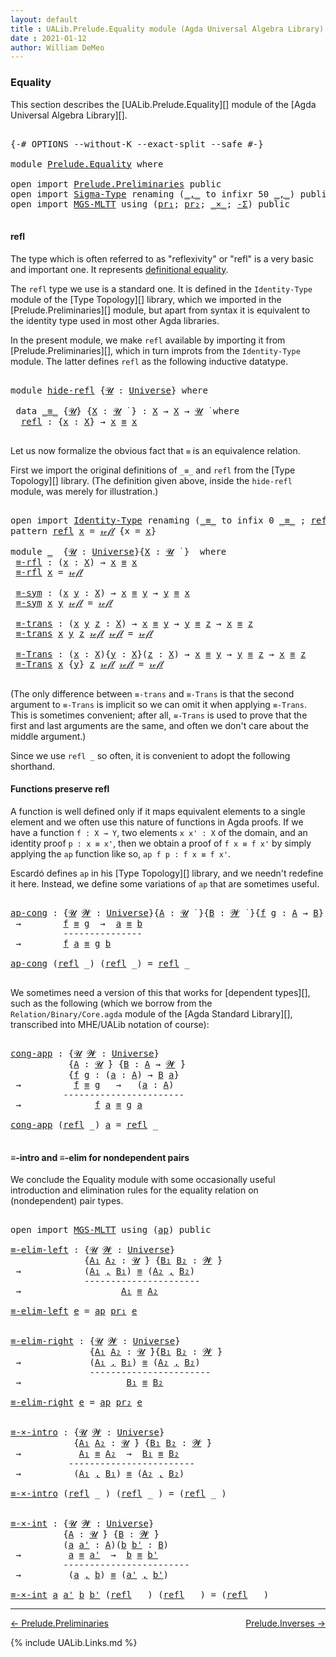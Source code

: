 ```yaml
---
layout: default
title : UALib.Prelude.Equality module (Agda Universal Algebra Library)
date : 2021-01-12
author: William DeMeo
---
```


### <a id="equality">Equality</a>

This section describes the [UALib.Prelude.Equality][] module of the [Agda Universal Algebra Library][].

<pre class="Agda">

<a id="291" class="Symbol">{-#</a> <a id="295" class="Keyword">OPTIONS</a> <a id="303" class="Pragma">--without-K</a> <a id="315" class="Pragma">--exact-split</a> <a id="329" class="Pragma">--safe</a> <a id="336" class="Symbol">#-}</a>

<a id="341" class="Keyword">module</a> <a id="348" href="Prelude.Equality.html" class="Module">Prelude.Equality</a> <a id="365" class="Keyword">where</a>

<a id="372" class="Keyword">open</a> <a id="377" class="Keyword">import</a> <a id="384" href="Prelude.Preliminaries.html" class="Module">Prelude.Preliminaries</a> <a id="406" class="Keyword">public</a>
<a id="413" class="Keyword">open</a> <a id="418" class="Keyword">import</a> <a id="425" href="Sigma-Type.html" class="Module">Sigma-Type</a> <a id="436" class="Keyword">renaming</a> <a id="445" class="Symbol">(</a><a id="446" href="Sigma-Type.html#188" class="InductiveConstructor Operator">_,_</a> <a id="450" class="Symbol">to</a> <a id="453" class="Keyword">infixr</a> <a id="460" class="Number">50</a> <a id="_,_"></a><a id="463" href="Prelude.Equality.html#463" class="InductiveConstructor Operator">_,_</a><a id="466" class="Symbol">)</a> <a id="468" class="Keyword">public</a>
<a id="475" class="Keyword">open</a> <a id="480" class="Keyword">import</a> <a id="487" href="MGS-MLTT.html" class="Module">MGS-MLTT</a> <a id="496" class="Keyword">using</a> <a id="502" class="Symbol">(</a><a id="503" href="MGS-MLTT.html#2942" class="Function">pr₁</a><a id="506" class="Symbol">;</a> <a id="508" href="MGS-MLTT.html#3001" class="Function">pr₂</a><a id="511" class="Symbol">;</a> <a id="513" href="MGS-MLTT.html#3515" class="Function Operator">_×_</a><a id="516" class="Symbol">;</a> <a id="518" href="MGS-MLTT.html#3074" class="Function">-Σ</a><a id="520" class="Symbol">)</a> <a id="522" class="Keyword">public</a>

</pre>

#### <a id="refl">refl</a>

The type which is often referred to as "reflexivity" or "refl" is a very basic and important one. It represents [definitional equality](https://ncatlab.org/nlab/show/equality#definitional_equality).

The `refl` type we use is a standard one. It is defined in the `Identity-Type` module of the [Type Topology][] library, which we imported in the [Prelude.Preliminaries][] module, but apart from syntax it is equivalent to the identity type used in most other Agda libraries.

In the present module, we make `refl` available by importing it from [Prelude.Preliminaries][], which in turn improts from the `Identity-Type` module.  The latter defines `refl` as the following inductive datatype.

<pre class="Agda">

<a id="1275" class="Keyword">module</a> <a id="hide-refl"></a><a id="1282" href="Prelude.Equality.html#1282" class="Module">hide-refl</a> <a id="1292" class="Symbol">{</a><a id="1293" href="Prelude.Equality.html#1293" class="Bound">𝓤</a> <a id="1295" class="Symbol">:</a> <a id="1297" href="Agda.Primitive.html#423" class="Postulate">Universe</a><a id="1305" class="Symbol">}</a> <a id="1307" class="Keyword">where</a>

 <a id="1315" class="Keyword">data</a> <a id="hide-refl._≡_"></a><a id="1320" href="Prelude.Equality.html#1320" class="Datatype Operator">_≡_</a> <a id="1324" class="Symbol">{</a><a id="1325" href="Prelude.Equality.html#1325" class="Bound">𝓤</a><a id="1326" class="Symbol">}</a> <a id="1328" class="Symbol">{</a><a id="1329" href="Prelude.Equality.html#1329" class="Bound">X</a> <a id="1331" class="Symbol">:</a> <a id="1333" href="Prelude.Equality.html#1325" class="Bound">𝓤</a> <a id="1335" href="Universes.html#403" class="Function Operator">̇</a> <a id="1337" class="Symbol">}</a> <a id="1339" class="Symbol">:</a> <a id="1341" href="Prelude.Equality.html#1329" class="Bound">X</a> <a id="1343" class="Symbol">→</a> <a id="1345" href="Prelude.Equality.html#1329" class="Bound">X</a> <a id="1347" class="Symbol">→</a> <a id="1349" href="Prelude.Equality.html#1325" class="Bound">𝓤</a> <a id="1351" href="Universes.html#403" class="Function Operator">̇</a> <a id="1353" class="Keyword">where</a>
  <a id="hide-refl._≡_.refl"></a><a id="1361" href="Prelude.Equality.html#1361" class="InductiveConstructor">refl</a> <a id="1366" class="Symbol">:</a> <a id="1368" class="Symbol">{</a><a id="1369" href="Prelude.Equality.html#1369" class="Bound">x</a> <a id="1371" class="Symbol">:</a> <a id="1373" href="Prelude.Equality.html#1329" class="Bound">X</a><a id="1374" class="Symbol">}</a> <a id="1376" class="Symbol">→</a> <a id="1378" href="Prelude.Equality.html#1369" class="Bound">x</a> <a id="1380" href="Prelude.Equality.html#1320" class="Datatype Operator">≡</a> <a id="1382" href="Prelude.Equality.html#1369" class="Bound">x</a>

</pre>

Let us now formalize the obvious fact that `≡` is an equivalence relation.

First we import the original definitions of `_≡_` and `refl` from the [Type Topology][] library. (The definition given above, inside the `hide-refl` module, was merely for illustration.)

<pre class="Agda">

<a id="1675" class="Keyword">open</a> <a id="1680" class="Keyword">import</a> <a id="1687" href="Identity-Type.html" class="Module">Identity-Type</a> <a id="1701" class="Keyword">renaming</a> <a id="1710" class="Symbol">(</a><a id="1711" href="Identity-Type.html#121" class="Datatype Operator">_≡_</a> <a id="1715" class="Symbol">to</a> <a id="1718" class="Keyword">infix</a> <a id="1724" class="Number">0</a> <a id="_≡_"></a><a id="1726" href="Prelude.Equality.html#1726" class="Datatype Operator">_≡_</a> <a id="1730" class="Symbol">;</a> <a id="1732" href="Identity-Type.html#162" class="InductiveConstructor">refl</a> <a id="1737" class="Symbol">to</a> <a id="refl"></a><a id="1740" href="Prelude.Equality.html#1740" class="InductiveConstructor">𝓇ℯ𝒻𝓁</a><a id="1744" class="Symbol">)</a>
<a id="1746" class="Keyword">pattern</a> <a id="refl"></a><a id="1754" href="Prelude.Equality.html#1754" class="InductiveConstructor">refl</a> <a id="1759" href="Prelude.Equality.html#1773" class="Bound">x</a> <a id="1761" class="Symbol">=</a> <a id="1763" href="Prelude.Equality.html#1740" class="InductiveConstructor">𝓇ℯ𝒻𝓁</a> <a id="1768" class="Symbol">{</a>x <a id="1771" class="Symbol">=</a> <a id="1773" href="Prelude.Equality.html#1773" class="Bound">x</a><a id="1774" class="Symbol">}</a>

<a id="1777" class="Keyword">module</a> <a id="1784" href="Prelude.Equality.html#1784" class="Module">_</a>  <a id="1787" class="Symbol">{</a><a id="1788" href="Prelude.Equality.html#1788" class="Bound">𝓤</a> <a id="1790" class="Symbol">:</a> <a id="1792" href="Agda.Primitive.html#423" class="Postulate">Universe</a><a id="1800" class="Symbol">}{</a><a id="1802" href="Prelude.Equality.html#1802" class="Bound">X</a> <a id="1804" class="Symbol">:</a> <a id="1806" href="Prelude.Equality.html#1788" class="Bound">𝓤</a> <a id="1808" href="Universes.html#403" class="Function Operator">̇</a> <a id="1810" class="Symbol">}</a>  <a id="1813" class="Keyword">where</a>
 <a id="1820" href="Prelude.Equality.html#1820" class="Function">≡-rfl</a> <a id="1826" class="Symbol">:</a> <a id="1828" class="Symbol">(</a><a id="1829" href="Prelude.Equality.html#1829" class="Bound">x</a> <a id="1831" class="Symbol">:</a> <a id="1833" href="Prelude.Equality.html#1802" class="Bound">X</a><a id="1834" class="Symbol">)</a> <a id="1836" class="Symbol">→</a> <a id="1838" href="Prelude.Equality.html#1829" class="Bound">x</a> <a id="1840" href="Prelude.Equality.html#1726" class="Datatype Operator">≡</a> <a id="1842" href="Prelude.Equality.html#1829" class="Bound">x</a>
 <a id="1845" href="Prelude.Equality.html#1820" class="Function">≡-rfl</a> <a id="1851" href="Prelude.Equality.html#1851" class="Bound">x</a> <a id="1853" class="Symbol">=</a> <a id="1855" href="Prelude.Equality.html#1740" class="InductiveConstructor">𝓇ℯ𝒻𝓁</a>

 <a id="1862" href="Prelude.Equality.html#1862" class="Function">≡-sym</a> <a id="1868" class="Symbol">:</a> <a id="1870" class="Symbol">(</a><a id="1871" href="Prelude.Equality.html#1871" class="Bound">x</a> <a id="1873" href="Prelude.Equality.html#1873" class="Bound">y</a> <a id="1875" class="Symbol">:</a> <a id="1877" href="Prelude.Equality.html#1802" class="Bound">X</a><a id="1878" class="Symbol">)</a> <a id="1880" class="Symbol">→</a> <a id="1882" href="Prelude.Equality.html#1871" class="Bound">x</a> <a id="1884" href="Prelude.Equality.html#1726" class="Datatype Operator">≡</a> <a id="1886" href="Prelude.Equality.html#1873" class="Bound">y</a> <a id="1888" class="Symbol">→</a> <a id="1890" href="Prelude.Equality.html#1873" class="Bound">y</a> <a id="1892" href="Prelude.Equality.html#1726" class="Datatype Operator">≡</a> <a id="1894" href="Prelude.Equality.html#1871" class="Bound">x</a>
 <a id="1897" href="Prelude.Equality.html#1862" class="Function">≡-sym</a> <a id="1903" href="Prelude.Equality.html#1903" class="Bound">x</a> <a id="1905" href="Prelude.Equality.html#1905" class="Bound">y</a> <a id="1907" href="Prelude.Equality.html#1740" class="InductiveConstructor">𝓇ℯ𝒻𝓁</a> <a id="1912" class="Symbol">=</a> <a id="1914" href="Prelude.Equality.html#1740" class="InductiveConstructor">𝓇ℯ𝒻𝓁</a>

 <a id="1921" href="Prelude.Equality.html#1921" class="Function">≡-trans</a> <a id="1929" class="Symbol">:</a> <a id="1931" class="Symbol">(</a><a id="1932" href="Prelude.Equality.html#1932" class="Bound">x</a> <a id="1934" href="Prelude.Equality.html#1934" class="Bound">y</a> <a id="1936" href="Prelude.Equality.html#1936" class="Bound">z</a> <a id="1938" class="Symbol">:</a> <a id="1940" href="Prelude.Equality.html#1802" class="Bound">X</a><a id="1941" class="Symbol">)</a> <a id="1943" class="Symbol">→</a> <a id="1945" href="Prelude.Equality.html#1932" class="Bound">x</a> <a id="1947" href="Prelude.Equality.html#1726" class="Datatype Operator">≡</a> <a id="1949" href="Prelude.Equality.html#1934" class="Bound">y</a> <a id="1951" class="Symbol">→</a> <a id="1953" href="Prelude.Equality.html#1934" class="Bound">y</a> <a id="1955" href="Prelude.Equality.html#1726" class="Datatype Operator">≡</a> <a id="1957" href="Prelude.Equality.html#1936" class="Bound">z</a> <a id="1959" class="Symbol">→</a> <a id="1961" href="Prelude.Equality.html#1932" class="Bound">x</a> <a id="1963" href="Prelude.Equality.html#1726" class="Datatype Operator">≡</a> <a id="1965" href="Prelude.Equality.html#1936" class="Bound">z</a>
 <a id="1968" href="Prelude.Equality.html#1921" class="Function">≡-trans</a> <a id="1976" href="Prelude.Equality.html#1976" class="Bound">x</a> <a id="1978" href="Prelude.Equality.html#1978" class="Bound">y</a> <a id="1980" href="Prelude.Equality.html#1980" class="Bound">z</a> <a id="1982" href="Prelude.Equality.html#1740" class="InductiveConstructor">𝓇ℯ𝒻𝓁</a> <a id="1987" href="Prelude.Equality.html#1740" class="InductiveConstructor">𝓇ℯ𝒻𝓁</a> <a id="1992" class="Symbol">=</a> <a id="1994" href="Prelude.Equality.html#1740" class="InductiveConstructor">𝓇ℯ𝒻𝓁</a>

 <a id="2001" href="Prelude.Equality.html#2001" class="Function">≡-Trans</a> <a id="2009" class="Symbol">:</a> <a id="2011" class="Symbol">(</a><a id="2012" href="Prelude.Equality.html#2012" class="Bound">x</a> <a id="2014" class="Symbol">:</a> <a id="2016" href="Prelude.Equality.html#1802" class="Bound">X</a><a id="2017" class="Symbol">){</a><a id="2019" href="Prelude.Equality.html#2019" class="Bound">y</a> <a id="2021" class="Symbol">:</a> <a id="2023" href="Prelude.Equality.html#1802" class="Bound">X</a><a id="2024" class="Symbol">}(</a><a id="2026" href="Prelude.Equality.html#2026" class="Bound">z</a> <a id="2028" class="Symbol">:</a> <a id="2030" href="Prelude.Equality.html#1802" class="Bound">X</a><a id="2031" class="Symbol">)</a> <a id="2033" class="Symbol">→</a> <a id="2035" href="Prelude.Equality.html#2012" class="Bound">x</a> <a id="2037" href="Prelude.Equality.html#1726" class="Datatype Operator">≡</a> <a id="2039" href="Prelude.Equality.html#2019" class="Bound">y</a> <a id="2041" class="Symbol">→</a> <a id="2043" href="Prelude.Equality.html#2019" class="Bound">y</a> <a id="2045" href="Prelude.Equality.html#1726" class="Datatype Operator">≡</a> <a id="2047" href="Prelude.Equality.html#2026" class="Bound">z</a> <a id="2049" class="Symbol">→</a> <a id="2051" href="Prelude.Equality.html#2012" class="Bound">x</a> <a id="2053" href="Prelude.Equality.html#1726" class="Datatype Operator">≡</a> <a id="2055" href="Prelude.Equality.html#2026" class="Bound">z</a>
 <a id="2058" href="Prelude.Equality.html#2001" class="Function">≡-Trans</a> <a id="2066" href="Prelude.Equality.html#2066" class="Bound">x</a> <a id="2068" class="Symbol">{</a><a id="2069" href="Prelude.Equality.html#2069" class="Bound">y</a><a id="2070" class="Symbol">}</a> <a id="2072" href="Prelude.Equality.html#2072" class="Bound">z</a> <a id="2074" href="Prelude.Equality.html#1740" class="InductiveConstructor">𝓇ℯ𝒻𝓁</a> <a id="2079" href="Prelude.Equality.html#1740" class="InductiveConstructor">𝓇ℯ𝒻𝓁</a> <a id="2084" class="Symbol">=</a> <a id="2086" href="Prelude.Equality.html#1740" class="InductiveConstructor">𝓇ℯ𝒻𝓁</a>

</pre>

(The only difference between `≡-trans` and `≡-Trans` is that the second argument to `≡-Trans` is implicit so we can omit it when applying `≡-Trans`.  This is sometimes convenient; after all, `≡-Trans` is used to prove that the first and last arguments are the same, and often we don't care about the middle argument.)

Since we use `refl _` so often, it is convenient to adopt the following shorthand.


#### <a id="functions-preserve-refl">Functions preserve refl</a>

A function is well defined only if it maps equivalent elements to a single element and we often use this nature of functions in Agda proofs.  If we have a function `f : X → Y`, two elements `x x' : X` of the domain, and an identity proof `p : x ≡ x'`, then we obtain a proof of `f x ≡ f x'` by simply applying the `ap` function like so, `ap f p : f x ≡ f x'`.

Escardó defines `ap` in his [Type Topology][] library, and we needn't redefine it here. Instead, we define some variations of `ap` that are sometimes useful.

<pre class="Agda">

<a id="ap-cong"></a><a id="3108" href="Prelude.Equality.html#3108" class="Function">ap-cong</a> <a id="3116" class="Symbol">:</a> <a id="3118" class="Symbol">{</a><a id="3119" href="Prelude.Equality.html#3119" class="Bound">𝓤</a> <a id="3121" href="Prelude.Equality.html#3121" class="Bound">𝓦</a> <a id="3123" class="Symbol">:</a> <a id="3125" href="Agda.Primitive.html#423" class="Postulate">Universe</a><a id="3133" class="Symbol">}{</a><a id="3135" href="Prelude.Equality.html#3135" class="Bound">A</a> <a id="3137" class="Symbol">:</a> <a id="3139" href="Prelude.Equality.html#3119" class="Bound">𝓤</a> <a id="3141" href="Universes.html#403" class="Function Operator">̇</a> <a id="3143" class="Symbol">}{</a><a id="3145" href="Prelude.Equality.html#3145" class="Bound">B</a> <a id="3147" class="Symbol">:</a> <a id="3149" href="Prelude.Equality.html#3121" class="Bound">𝓦</a> <a id="3151" href="Universes.html#403" class="Function Operator">̇</a> <a id="3153" class="Symbol">}{</a><a id="3155" href="Prelude.Equality.html#3155" class="Bound">f</a> <a id="3157" href="Prelude.Equality.html#3157" class="Bound">g</a> <a id="3159" class="Symbol">:</a> <a id="3161" href="Prelude.Equality.html#3135" class="Bound">A</a> <a id="3163" class="Symbol">→</a> <a id="3165" href="Prelude.Equality.html#3145" class="Bound">B</a><a id="3166" class="Symbol">}</a> <a id="3168" class="Symbol">{</a><a id="3169" href="Prelude.Equality.html#3169" class="Bound">a</a> <a id="3171" href="Prelude.Equality.html#3171" class="Bound">b</a> <a id="3173" class="Symbol">:</a> <a id="3175" href="Prelude.Equality.html#3135" class="Bound">A</a><a id="3176" class="Symbol">}</a>
 <a id="3179" class="Symbol">→</a>        <a id="3188" href="Prelude.Equality.html#3155" class="Bound">f</a> <a id="3190" href="Prelude.Equality.html#1726" class="Datatype Operator">≡</a> <a id="3192" href="Prelude.Equality.html#3157" class="Bound">g</a>  <a id="3195" class="Symbol">→</a>  <a id="3198" href="Prelude.Equality.html#3169" class="Bound">a</a> <a id="3200" href="Prelude.Equality.html#1726" class="Datatype Operator">≡</a> <a id="3202" href="Prelude.Equality.html#3171" class="Bound">b</a>
          <a id="3214" class="Comment">---------------</a>
 <a id="3231" class="Symbol">→</a>        <a id="3240" href="Prelude.Equality.html#3155" class="Bound">f</a> <a id="3242" href="Prelude.Equality.html#3169" class="Bound">a</a> <a id="3244" href="Prelude.Equality.html#1726" class="Datatype Operator">≡</a> <a id="3246" href="Prelude.Equality.html#3157" class="Bound">g</a> <a id="3248" href="Prelude.Equality.html#3171" class="Bound">b</a>

<a id="3251" href="Prelude.Equality.html#3108" class="Function">ap-cong</a> <a id="3259" class="Symbol">(</a><a id="3260" href="Prelude.Equality.html#1754" class="InductiveConstructor">refl</a> <a id="3265" class="Symbol">_)</a> <a id="3268" class="Symbol">(</a><a id="3269" href="Prelude.Equality.html#1754" class="InductiveConstructor">refl</a> <a id="3274" class="Symbol">_)</a> <a id="3277" class="Symbol">=</a> <a id="3279" href="Prelude.Equality.html#1754" class="InductiveConstructor">refl</a> <a id="3284" class="Symbol">_</a>

</pre>

We sometimes need a version of this that works for [dependent types][], such as the following (which we borrow from the `Relation/Binary/Core.agda` module of the [Agda Standard Library][], transcribed into MHE/UALib notation of course):

<pre class="Agda">

<a id="cong-app"></a><a id="3551" href="Prelude.Equality.html#3551" class="Function">cong-app</a> <a id="3560" class="Symbol">:</a> <a id="3562" class="Symbol">{</a><a id="3563" href="Prelude.Equality.html#3563" class="Bound">𝓤</a> <a id="3565" href="Prelude.Equality.html#3565" class="Bound">𝓦</a> <a id="3567" class="Symbol">:</a> <a id="3569" href="Agda.Primitive.html#423" class="Postulate">Universe</a><a id="3577" class="Symbol">}</a>
           <a id="3590" class="Symbol">{</a><a id="3591" href="Prelude.Equality.html#3591" class="Bound">A</a> <a id="3593" class="Symbol">:</a> <a id="3595" href="Prelude.Equality.html#3563" class="Bound">𝓤</a> <a id="3597" href="Universes.html#403" class="Function Operator">̇</a><a id="3598" class="Symbol">}</a> <a id="3600" class="Symbol">{</a><a id="3601" href="Prelude.Equality.html#3601" class="Bound">B</a> <a id="3603" class="Symbol">:</a> <a id="3605" href="Prelude.Equality.html#3591" class="Bound">A</a> <a id="3607" class="Symbol">→</a> <a id="3609" href="Prelude.Equality.html#3565" class="Bound">𝓦</a> <a id="3611" href="Universes.html#403" class="Function Operator">̇</a><a id="3612" class="Symbol">}</a>
           <a id="3625" class="Symbol">{</a><a id="3626" href="Prelude.Equality.html#3626" class="Bound">f</a> <a id="3628" href="Prelude.Equality.html#3628" class="Bound">g</a> <a id="3630" class="Symbol">:</a> <a id="3632" class="Symbol">(</a><a id="3633" href="Prelude.Equality.html#3633" class="Bound">a</a> <a id="3635" class="Symbol">:</a> <a id="3637" href="Prelude.Equality.html#3591" class="Bound">A</a><a id="3638" class="Symbol">)</a> <a id="3640" class="Symbol">→</a> <a id="3642" href="Prelude.Equality.html#3601" class="Bound">B</a> <a id="3644" href="Prelude.Equality.html#3633" class="Bound">a</a><a id="3645" class="Symbol">}</a>
 <a id="3648" class="Symbol">→</a>          <a id="3659" href="Prelude.Equality.html#3626" class="Bound">f</a> <a id="3661" href="Prelude.Equality.html#1726" class="Datatype Operator">≡</a> <a id="3663" href="Prelude.Equality.html#3628" class="Bound">g</a>   <a id="3667" class="Symbol">→</a>   <a id="3671" class="Symbol">(</a><a id="3672" href="Prelude.Equality.html#3672" class="Bound">a</a> <a id="3674" class="Symbol">:</a> <a id="3676" href="Prelude.Equality.html#3591" class="Bound">A</a><a id="3677" class="Symbol">)</a>
          <a id="3689" class="Comment">-----------------------</a>
 <a id="3714" class="Symbol">→</a>              <a id="3729" href="Prelude.Equality.html#3626" class="Bound">f</a> <a id="3731" href="Prelude.Equality.html#3672" class="Bound">a</a> <a id="3733" href="Prelude.Equality.html#1726" class="Datatype Operator">≡</a> <a id="3735" href="Prelude.Equality.html#3628" class="Bound">g</a> <a id="3737" href="Prelude.Equality.html#3672" class="Bound">a</a>

<a id="3740" href="Prelude.Equality.html#3551" class="Function">cong-app</a> <a id="3749" class="Symbol">(</a><a id="3750" href="Prelude.Equality.html#1754" class="InductiveConstructor">refl</a> <a id="3755" class="Symbol">_)</a> <a id="3758" href="Prelude.Equality.html#3758" class="Bound">a</a> <a id="3760" class="Symbol">=</a> <a id="3762" href="Prelude.Equality.html#1754" class="InductiveConstructor">refl</a> <a id="3767" class="Symbol">_</a>

</pre>




#### <a id="≡-intro-and-≡-elim-for-nondependent-pairs">≡-intro and ≡-elim for nondependent pairs</a>

We conclude the Equality module with some occasionally useful introduction and elimination rules for the equality relation on (nondependent) pair types.



<pre class="Agda">

<a id="4057" class="Keyword">open</a> <a id="4062" class="Keyword">import</a> <a id="4069" href="MGS-MLTT.html" class="Module">MGS-MLTT</a> <a id="4078" class="Keyword">using</a> <a id="4084" class="Symbol">(</a><a id="4085" href="MGS-MLTT.html#6613" class="Function">ap</a><a id="4087" class="Symbol">)</a> <a id="4089" class="Keyword">public</a>

<a id="≡-elim-left"></a><a id="4097" href="Prelude.Equality.html#4097" class="Function">≡-elim-left</a> <a id="4109" class="Symbol">:</a> <a id="4111" class="Symbol">{</a><a id="4112" href="Prelude.Equality.html#4112" class="Bound">𝓤</a> <a id="4114" href="Prelude.Equality.html#4114" class="Bound">𝓦</a> <a id="4116" class="Symbol">:</a> <a id="4118" href="Agda.Primitive.html#423" class="Postulate">Universe</a><a id="4126" class="Symbol">}</a>
              <a id="4142" class="Symbol">{</a><a id="4143" href="Prelude.Equality.html#4143" class="Bound">A₁</a> <a id="4146" href="Prelude.Equality.html#4146" class="Bound">A₂</a> <a id="4149" class="Symbol">:</a> <a id="4151" href="Prelude.Equality.html#4112" class="Bound">𝓤</a> <a id="4153" href="Universes.html#403" class="Function Operator">̇</a><a id="4154" class="Symbol">}</a> <a id="4156" class="Symbol">{</a><a id="4157" href="Prelude.Equality.html#4157" class="Bound">B₁</a> <a id="4160" href="Prelude.Equality.html#4160" class="Bound">B₂</a> <a id="4163" class="Symbol">:</a> <a id="4165" href="Prelude.Equality.html#4114" class="Bound">𝓦</a> <a id="4167" href="Universes.html#403" class="Function Operator">̇</a><a id="4168" class="Symbol">}</a>
 <a id="4171" class="Symbol">→</a>            <a id="4184" class="Symbol">(</a><a id="4185" href="Prelude.Equality.html#4143" class="Bound">A₁</a> <a id="4188" href="Prelude.Equality.html#463" class="InductiveConstructor Operator">,</a> <a id="4190" href="Prelude.Equality.html#4157" class="Bound">B₁</a><a id="4192" class="Symbol">)</a> <a id="4194" href="Prelude.Equality.html#1726" class="Datatype Operator">≡</a> <a id="4196" class="Symbol">(</a><a id="4197" href="Prelude.Equality.html#4146" class="Bound">A₂</a> <a id="4200" href="Prelude.Equality.html#463" class="InductiveConstructor Operator">,</a> <a id="4202" href="Prelude.Equality.html#4160" class="Bound">B₂</a><a id="4204" class="Symbol">)</a>
              <a id="4220" class="Comment">----------------------</a>
 <a id="4244" class="Symbol">→</a>                   <a id="4264" href="Prelude.Equality.html#4143" class="Bound">A₁</a> <a id="4267" href="Prelude.Equality.html#1726" class="Datatype Operator">≡</a> <a id="4269" href="Prelude.Equality.html#4146" class="Bound">A₂</a>

<a id="4273" href="Prelude.Equality.html#4097" class="Function">≡-elim-left</a> <a id="4285" href="Prelude.Equality.html#4285" class="Bound">e</a> <a id="4287" class="Symbol">=</a> <a id="4289" href="MGS-MLTT.html#6613" class="Function">ap</a> <a id="4292" href="MGS-MLTT.html#2942" class="Function">pr₁</a> <a id="4296" href="Prelude.Equality.html#4285" class="Bound">e</a>


<a id="≡-elim-right"></a><a id="4300" href="Prelude.Equality.html#4300" class="Function">≡-elim-right</a> <a id="4313" class="Symbol">:</a> <a id="4315" class="Symbol">{</a><a id="4316" href="Prelude.Equality.html#4316" class="Bound">𝓤</a> <a id="4318" href="Prelude.Equality.html#4318" class="Bound">𝓦</a> <a id="4320" class="Symbol">:</a> <a id="4322" href="Agda.Primitive.html#423" class="Postulate">Universe</a><a id="4330" class="Symbol">}</a>
               <a id="4347" class="Symbol">{</a><a id="4348" href="Prelude.Equality.html#4348" class="Bound">A₁</a> <a id="4351" href="Prelude.Equality.html#4351" class="Bound">A₂</a> <a id="4354" class="Symbol">:</a> <a id="4356" href="Prelude.Equality.html#4316" class="Bound">𝓤</a> <a id="4358" href="Universes.html#403" class="Function Operator">̇</a><a id="4359" class="Symbol">}{</a><a id="4361" href="Prelude.Equality.html#4361" class="Bound">B₁</a> <a id="4364" href="Prelude.Equality.html#4364" class="Bound">B₂</a> <a id="4367" class="Symbol">:</a> <a id="4369" href="Prelude.Equality.html#4318" class="Bound">𝓦</a> <a id="4371" href="Universes.html#403" class="Function Operator">̇</a><a id="4372" class="Symbol">}</a>
 <a id="4375" class="Symbol">→</a>             <a id="4389" class="Symbol">(</a><a id="4390" href="Prelude.Equality.html#4348" class="Bound">A₁</a> <a id="4393" href="Prelude.Equality.html#463" class="InductiveConstructor Operator">,</a> <a id="4395" href="Prelude.Equality.html#4361" class="Bound">B₁</a><a id="4397" class="Symbol">)</a> <a id="4399" href="Prelude.Equality.html#1726" class="Datatype Operator">≡</a> <a id="4401" class="Symbol">(</a><a id="4402" href="Prelude.Equality.html#4351" class="Bound">A₂</a> <a id="4405" href="Prelude.Equality.html#463" class="InductiveConstructor Operator">,</a> <a id="4407" href="Prelude.Equality.html#4364" class="Bound">B₂</a><a id="4409" class="Symbol">)</a>
               <a id="4426" class="Comment">-----------------------</a>
 <a id="4451" class="Symbol">→</a>                    <a id="4472" href="Prelude.Equality.html#4361" class="Bound">B₁</a> <a id="4475" href="Prelude.Equality.html#1726" class="Datatype Operator">≡</a> <a id="4477" href="Prelude.Equality.html#4364" class="Bound">B₂</a>

<a id="4481" href="Prelude.Equality.html#4300" class="Function">≡-elim-right</a> <a id="4494" href="Prelude.Equality.html#4494" class="Bound">e</a> <a id="4496" class="Symbol">=</a> <a id="4498" href="MGS-MLTT.html#6613" class="Function">ap</a> <a id="4501" href="MGS-MLTT.html#3001" class="Function">pr₂</a> <a id="4505" href="Prelude.Equality.html#4494" class="Bound">e</a>


<a id="≡-×-intro"></a><a id="4509" href="Prelude.Equality.html#4509" class="Function">≡-×-intro</a> <a id="4519" class="Symbol">:</a> <a id="4521" class="Symbol">{</a><a id="4522" href="Prelude.Equality.html#4522" class="Bound">𝓤</a> <a id="4524" href="Prelude.Equality.html#4524" class="Bound">𝓦</a> <a id="4526" class="Symbol">:</a> <a id="4528" href="Agda.Primitive.html#423" class="Postulate">Universe</a><a id="4536" class="Symbol">}</a>
            <a id="4550" class="Symbol">{</a><a id="4551" href="Prelude.Equality.html#4551" class="Bound">A₁</a> <a id="4554" href="Prelude.Equality.html#4554" class="Bound">A₂</a> <a id="4557" class="Symbol">:</a> <a id="4559" href="Prelude.Equality.html#4522" class="Bound">𝓤</a> <a id="4561" href="Universes.html#403" class="Function Operator">̇</a><a id="4562" class="Symbol">}</a> <a id="4564" class="Symbol">{</a><a id="4565" href="Prelude.Equality.html#4565" class="Bound">B₁</a> <a id="4568" href="Prelude.Equality.html#4568" class="Bound">B₂</a> <a id="4571" class="Symbol">:</a> <a id="4573" href="Prelude.Equality.html#4524" class="Bound">𝓦</a> <a id="4575" href="Universes.html#403" class="Function Operator">̇</a><a id="4576" class="Symbol">}</a>
 <a id="4579" class="Symbol">→</a>           <a id="4591" href="Prelude.Equality.html#4551" class="Bound">A₁</a> <a id="4594" href="Prelude.Equality.html#1726" class="Datatype Operator">≡</a> <a id="4596" href="Prelude.Equality.html#4554" class="Bound">A₂</a>  <a id="4600" class="Symbol">→</a>  <a id="4603" href="Prelude.Equality.html#4565" class="Bound">B₁</a> <a id="4606" href="Prelude.Equality.html#1726" class="Datatype Operator">≡</a> <a id="4608" href="Prelude.Equality.html#4568" class="Bound">B₂</a>
           <a id="4622" class="Comment">------------------------</a>
 <a id="4648" class="Symbol">→</a>          <a id="4659" class="Symbol">(</a><a id="4660" href="Prelude.Equality.html#4551" class="Bound">A₁</a> <a id="4663" href="Prelude.Equality.html#463" class="InductiveConstructor Operator">,</a> <a id="4665" href="Prelude.Equality.html#4565" class="Bound">B₁</a><a id="4667" class="Symbol">)</a> <a id="4669" href="Prelude.Equality.html#1726" class="Datatype Operator">≡</a> <a id="4671" class="Symbol">(</a><a id="4672" href="Prelude.Equality.html#4554" class="Bound">A₂</a> <a id="4675" href="Prelude.Equality.html#463" class="InductiveConstructor Operator">,</a> <a id="4677" href="Prelude.Equality.html#4568" class="Bound">B₂</a><a id="4679" class="Symbol">)</a>

<a id="4682" href="Prelude.Equality.html#4509" class="Function">≡-×-intro</a> <a id="4692" class="Symbol">(</a><a id="4693" href="Prelude.Equality.html#1754" class="InductiveConstructor">refl</a> <a id="4698" class="Symbol">_</a> <a id="4700" class="Symbol">)</a> <a id="4702" class="Symbol">(</a><a id="4703" href="Prelude.Equality.html#1754" class="InductiveConstructor">refl</a> <a id="4708" class="Symbol">_</a> <a id="4710" class="Symbol">)</a> <a id="4712" class="Symbol">=</a> <a id="4714" class="Symbol">(</a><a id="4715" href="Prelude.Equality.html#1754" class="InductiveConstructor">refl</a> <a id="4720" class="Symbol">_</a> <a id="4722" class="Symbol">)</a>


<a id="≡-×-int"></a><a id="4726" href="Prelude.Equality.html#4726" class="Function">≡-×-int</a> <a id="4734" class="Symbol">:</a> <a id="4736" class="Symbol">{</a><a id="4737" href="Prelude.Equality.html#4737" class="Bound">𝓤</a> <a id="4739" href="Prelude.Equality.html#4739" class="Bound">𝓦</a> <a id="4741" class="Symbol">:</a> <a id="4743" href="Agda.Primitive.html#423" class="Postulate">Universe</a><a id="4751" class="Symbol">}</a>
          <a id="4763" class="Symbol">{</a><a id="4764" href="Prelude.Equality.html#4764" class="Bound">A</a> <a id="4766" class="Symbol">:</a> <a id="4768" href="Prelude.Equality.html#4737" class="Bound">𝓤</a> <a id="4770" href="Universes.html#403" class="Function Operator">̇</a><a id="4771" class="Symbol">}</a> <a id="4773" class="Symbol">{</a><a id="4774" href="Prelude.Equality.html#4774" class="Bound">B</a> <a id="4776" class="Symbol">:</a> <a id="4778" href="Prelude.Equality.html#4739" class="Bound">𝓦</a> <a id="4780" href="Universes.html#403" class="Function Operator">̇</a><a id="4781" class="Symbol">}</a>
          <a id="4793" class="Symbol">(</a><a id="4794" href="Prelude.Equality.html#4794" class="Bound">a</a> <a id="4796" href="Prelude.Equality.html#4796" class="Bound">a&#39;</a> <a id="4799" class="Symbol">:</a> <a id="4801" href="Prelude.Equality.html#4764" class="Bound">A</a><a id="4802" class="Symbol">)(</a><a id="4804" href="Prelude.Equality.html#4804" class="Bound">b</a> <a id="4806" href="Prelude.Equality.html#4806" class="Bound">b&#39;</a> <a id="4809" class="Symbol">:</a> <a id="4811" href="Prelude.Equality.html#4774" class="Bound">B</a><a id="4812" class="Symbol">)</a>
 <a id="4815" class="Symbol">→</a>         <a id="4825" href="Prelude.Equality.html#4794" class="Bound">a</a> <a id="4827" href="Prelude.Equality.html#1726" class="Datatype Operator">≡</a> <a id="4829" href="Prelude.Equality.html#4796" class="Bound">a&#39;</a>  <a id="4833" class="Symbol">→</a>  <a id="4836" href="Prelude.Equality.html#4804" class="Bound">b</a> <a id="4838" href="Prelude.Equality.html#1726" class="Datatype Operator">≡</a> <a id="4840" href="Prelude.Equality.html#4806" class="Bound">b&#39;</a>
          <a id="4853" class="Comment">------------------------</a>
 <a id="4879" class="Symbol">→</a>         <a id="4889" class="Symbol">(</a><a id="4890" href="Prelude.Equality.html#4794" class="Bound">a</a> <a id="4892" href="Prelude.Equality.html#463" class="InductiveConstructor Operator">,</a> <a id="4894" href="Prelude.Equality.html#4804" class="Bound">b</a><a id="4895" class="Symbol">)</a> <a id="4897" href="Prelude.Equality.html#1726" class="Datatype Operator">≡</a> <a id="4899" class="Symbol">(</a><a id="4900" href="Prelude.Equality.html#4796" class="Bound">a&#39;</a> <a id="4903" href="Prelude.Equality.html#463" class="InductiveConstructor Operator">,</a> <a id="4905" href="Prelude.Equality.html#4806" class="Bound">b&#39;</a><a id="4907" class="Symbol">)</a>

<a id="4910" href="Prelude.Equality.html#4726" class="Function">≡-×-int</a> <a id="4918" href="Prelude.Equality.html#4918" class="Bound">a</a> <a id="4920" href="Prelude.Equality.html#4920" class="Bound">a&#39;</a> <a id="4923" href="Prelude.Equality.html#4923" class="Bound">b</a> <a id="4925" href="Prelude.Equality.html#4925" class="Bound">b&#39;</a> <a id="4928" class="Symbol">(</a><a id="4929" href="Prelude.Equality.html#1754" class="InductiveConstructor">refl</a> <a id="4934" class="Symbol">_</a> <a id="4936" class="Symbol">)</a> <a id="4938" class="Symbol">(</a><a id="4939" href="Prelude.Equality.html#1754" class="InductiveConstructor">refl</a> <a id="4944" class="Symbol">_</a> <a id="4946" class="Symbol">)</a> <a id="4948" class="Symbol">=</a> <a id="4950" class="Symbol">(</a><a id="4951" href="Prelude.Equality.html#1754" class="InductiveConstructor">refl</a> <a id="4956" class="Symbol">_</a> <a id="4958" class="Symbol">)</a>
</pre>

-------------------------------------

[← Prelude.Preliminaries ](Prelude.Preliminaries.html)
<span style="float:right;">[Prelude.Inverses →](Prelude.Inverses.html)</span>

{% include UALib.Links.md %}
